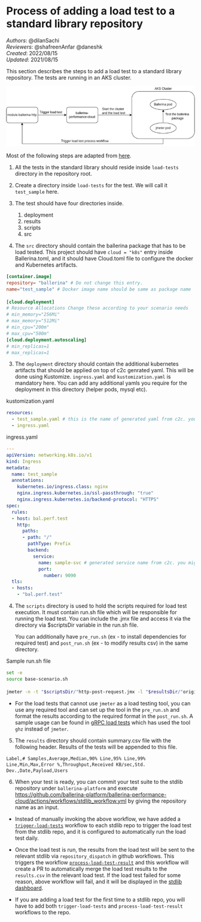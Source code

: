 # Process of adding a load test to a standard library repository

_Authors_: @dilanSachi  
_Reviewers_: @shafreenAnfar @daneshk  
_Created_: 2022/08/15  
_Updated_: 2021/08/15

This section describes the steps to add a load test to a standard library repository. The tests are running in an AKS cluster.

<img src="_resources/load-test-setup.png" alt="drawing"/>

Most of the following steps are adapted from [here](https://github.com/ballerina-platform/ballerina-performance-cloud/blob/main/README.md).

1. All the tests in the standard library should reside inside `load-tests` directory in the repository root.

2. Create a directory inside `load-tests` for the test. We will call it `test_sample` here.

3. The test should have four directories inside.
    1. deployment
    2. results
    3. scripts
    4. src

4. The `src` directory should contain the ballerina package that has to be load tested.
   This project should have `cloud = "k8s"` entry inside Ballerina.toml, and it should have Cloud.toml file to
   configure the docker and  Kubernetes artifacts.

```toml
[container.image]
repository= "ballerina" # Do not change this entry.
name="test_sample" # Docker image name should be same as package name

[cloud.deployment] 
# Resource Allocations Change these according to your scenario needs
# min_memory="256Mi" 
# max_memory="512Mi"
# min_cpu="200m"
# max_cpu="500m"
[cloud.deployment.autoscaling]
# min_replicas=1
# max_replicas=1
```
3. The `deployment` directory should contain the additional kubernetes artifacts that should be applied on top of
   c2c genrated yaml. This will be done using Kustomize. `ingress.yaml` and `kustomization.yaml` is mandatory here.
   You can add any additional yamls you require for the deployment in this directory (helper pods, mysql etc).

kustomization.yaml
```yaml
resources:
  - test_sample.yaml # this is the name of generated yaml from c2c. you can execute bal build on the src dir to find the exact name
  - ingress.yaml
```
ingress.yaml
```yaml
---
apiVersion: networking.k8s.io/v1
kind: Ingress
metadata:
  name: test_sample
  annotations:
    kubernetes.io/ingress.class: nginx
    nginx.ingress.kubernetes.io/ssl-passthrough: "true"
    nginx.ingress.kubernetes.io/backend-protocol: "HTTPS"
spec:
  rules:
  - host: bal.perf.test
    http:
      paths:
      - path: "/"
        pathType: Prefix
        backend:
          service:
            name: sample-svc # generated service name from c2c. you might need to verify this by manually reading the generated yaml.
            port:
              number: 9090
  tls:
  - hosts:
    - "bal.perf.test"

```
4. The `scripts` directory is used to hold the scripts required for load test execution. It must contain run.sh file
   which will be responsible for running the load test. You can include the .jmx file and access it via the
   directory via $scriptsDir variable in the run.sh file.

   You can additionally have `pre_run.sh` (ex - to install dependencies for required test) and `post_run.sh` (ex -
   to modify results csv) in the same directory.

Sample run.sh file
```bash
set -e
source base-scenario.sh

jmeter -n -t "$scriptsDir/"http-post-request.jmx -l "$resultsDir/"original.jtl -Jusers=50 -Jduration=1200 -Jhost=bal.perf.test -Jport=443 -Jprotocol=https -Jpath=passthrough $payload_flags
```

* For the load tests that cannot use `jmeter` as a load testing tool, you can use any required tool and can set up the tool in the `pre_run.sh` and 
format the results according to the required format in the `post_run.sh`. A sample usage can be found in [gRPC load tests](https://github.com/ballerina-platform/module-ballerina-grpc/tree/master/load-tests/route_guide_bidirectional_streaming/scripts) which has used the tool `ghz` instead of `jmeter`.

5. The `results` directory should contain summary.csv file with the following header. Results of the tests will be
   appended to this file.
```csv
Label,# Samples,Average,Median,90% Line,95% Line,99% Line,Min,Max,Error %,Throughput,Received KB/sec,Std. Dev.,Date,Payload,Users
```

6. When your test is ready, you can commit your test suite to the stdlib repository under `ballerina-platform` and execute
   https://github.com/ballerina-platform/ballerina-performance-cloud/actions/workflows/stdlib_workflow.yml by giving
   the repository name as an input.

* Instead of manually invoking the above workflow, we have added a [`trigger-load-tests`](https://github.com/ballerina-platform/module-ballerina-grpc/blob/master/.github/workflows/trigger-load-tests.yml) workflow 
to each stdlib repo to trigger the load test from the stdlib repo, and it is configured to automatically run the load test daily.

* Once the load test is run, the results from the load test will be sent to the relevant stdlib via `repository_dispatch` in github workflows. 
This triggers the workflow [`process-load-test-result`](https://github.com/ballerina-platform/module-ballerina-grpc/blob/master/.github/workflows/process-load-test-result.yml) and this workflow will create a PR to automatically merge the load test results to the `results.csv` in the relevant load test.
If the load test failed for some reason, above workflow will fail, and it will be displayed in the [stdlib dashboard](https://github.com/ballerina-platform/ballerina-standard-library).

* If you are adding a load test for the first time to a stdlib repo, you will have to add both `trigger-load-tests` and `process-load-test-result` workflows to the repo.
